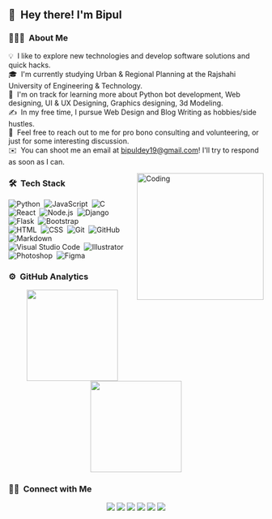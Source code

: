 
 ## 👋 &nbsp;Hey there! I'm Bipul

### 👨🏻‍💻 &nbsp;About Me

💡 &nbsp;I like to explore new technologies and develop software solutions and quick hacks.\
🎓 &nbsp;I'm currently studying Urban & Regional Planning at the Rajshahi University of Engineering & Technology.\
🌱 &nbsp;I'm on track for learning more about Python bot development, Web designing, UI & UX Designing, Graphics designing, 3d Modeling.\
✍️ &nbsp;In my free time, I pursue Web Design and Blog Writing as hobbies/side hustles.\
💬 &nbsp;Feel free to reach out to me for pro bono consulting and volunteering, or just for some interesting discussion.\
✉️ &nbsp;You can shoot me an email at bipuldey19@gmail.com! I'll try to respond as soon as I can.


<img alt="Coding" src="https://camo.githubusercontent.com/cae12fddd9d6982901d82580bdf321d81fb299141098ca1c2d4891870827bf17/68747470733a2f2f6d69726f2e6d656469756d2e636f6d2f6d61782f313336302f302a37513379765349765f7430696f4a2d5a2e676966" width='250' align="right"/>

### 🛠 &nbsp;Tech Stack

![Python](https://img.shields.io/badge/-Python-05122A?style=flat&logo=python)&nbsp;
![JavaScript](https://img.shields.io/badge/-JavaScript-05122A?style=flat&logo=javascript)&nbsp;
![C](https://img.shields.io/badge/-C-05122A?style=flat&logo=C&logoColor=A8B9CC)&nbsp;
![React](https://img.shields.io/badge/-React-05122A?style=flat&logo=react)&nbsp;
![Node.js](https://img.shields.io/badge/-Node.js-05122A?style=flat&logo=node.js)&nbsp;
![Django](https://img.shields.io/badge/-Django-05122A?style=flat&logo=django&logoColor=092E20)&nbsp;
![Flask](https://img.shields.io/badge/-Flask-05122A?style=flat&logo=flask)&nbsp;
![Bootstrap](https://img.shields.io/badge/-Bootstrap-05122A?style=flat&logo=bootstrap&logoColor=563D7C)\
![HTML](https://img.shields.io/badge/-HTML-05122A?style=flat&logo=HTML5)&nbsp;
![CSS](https://img.shields.io/badge/-CSS-05122A?style=flat&logo=CSS3&logoColor=1572B6)&nbsp;
![Git](https://img.shields.io/badge/-Git-05122A?style=flat&logo=git)&nbsp;
![GitHub](https://img.shields.io/badge/-GitHub-05122A?style=flat&logo=github)&nbsp;
![Markdown](https://img.shields.io/badge/-Markdown-05122A?style=flat&logo=markdown)\
![Visual Studio Code](https://img.shields.io/badge/-Visual%20Studio%20Code-05122A?style=flat&logo=visual-studio-code&logoColor=007ACC)&nbsp;
![Illustrator](https://img.shields.io/badge/-Illustrator-05122A?style=flat&logo=adobe-illustrator)&nbsp;
![Photoshop](https://img.shields.io/badge/-Photoshop-05122A?style=flat&logo=adobe-photoshop)&nbsp;
![Figma](https://img.shields.io/badge/-Figma-05122A?style=flat&logo=figma)&nbsp;

### ⚙️ &nbsp;GitHub Analytics

<p align="center">
<a href="https://github.com/AVS1508">
  <img height="180em" src="https://github-readme-stats-eight-theta.vercel.app/api?username=bipuldey19&show_icons=true&theme=algolia&include_all_commits=true&count_private=true"/>
  <img height="180em" src="https://github-readme-stats-eight-theta.vercel.app/api/top-langs/?username=bipuldey19&layout=compact&langs_count=8&theme=algolia"/>
</a>
</p>

### 🤝🏻 &nbsp;Connect with Me

<p align="center">
<a href="https://www.bippuldey.com"><img src="https://img.shields.io/badge/-bipuldey.com-3423A6?style=flat&logo=Google-Chrome&logoColor=white"/></a>
<a href="https://www.linkedin.com/in/bipul-dey-782527201"><img src="https://img.shields.io/badge/Bipul%20Dey-0077B5?style=flat&logo=Linkedin&logoColor=white"/></a>
<a href="mailto:bipuldey19@gmail.com"><img src="https://img.shields.io/badge/-bipuldey19@gmail.com-D14836?style=flat&logo=Gmail&logoColor=white"/></a>
<a href="https://www.instagram.com/bipul_dey19"><img src="https://img.shields.io/badge/-@bipuldey19-E4405F?style=flat&logo=Instagram&logoColor=white"/></a>
<a href="https://facebook.com/bipuldey19"><img src="https://img.shields.io/badge/-@bipuldey19-1877F2?style=flat&logo=Facebook&logoColor=white"/></a>
<a href="https://t.me/bipuldey19"><img src="https://img.shields.io/badge/-@bipuldey19-1769FF?style=flat&logo=Telegram&logoColor=white"/></a>
</p>

